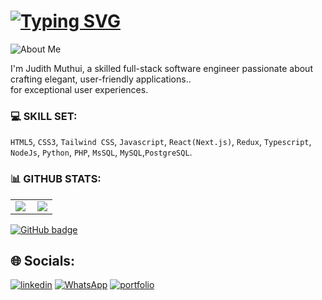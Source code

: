 # [![Typing SVG](https://readme-typing-svg.demolab.com?font=Fira+Code&pause=1000&color=20FF61&width=435&lines=✅+Welcome+to+my+GitHub+profile! )](https://git.io/typing-svg)

![About Me](https://img.shields.io/badge/About-Me-blue?style=for-the-badge)

I'm Judith Muthui, a skilled full-stack software engineer passionate about crafting elegant, user-friendly applications..<br>
for exceptional user experiences. 



### 💻 SKILL SET:
`HTML5`, `CSS3`, `Tailwind CSS`, `Javascript`, `React(Next.js)`, `Redux`, `Typescript`, `NodeJs`, `Python`, `PHP`,  `MsSQL`, `MySQL`,`PostgreSQL`.


### 📊 GITHUB STATS:
<center>
  <table>
  <tr>
      <td><img  align="left" src="https://github-readme-stats.vercel.app/api?username=Judiciousmurich&count_private=true&show_icons=true&theme=dark&layout=compact" /></td>
      <td><img  src="https://github-readme-streak-stats.herokuapp.com/?user=Judiciousmurich&theme=dark" /></td>    
     
  </tr>   
  </table>
</center>



<p align="">
  <a href="https://github.com/Judiciousmurich?tab=followers">
    <img src="https://img.shields.io/github/followers/Judiciousmurich?label=Followers&logo=GitHub&style=for-the-badge" alt="GitHub badge" />
  </a>
</p>

 ## 🌐 Socials:
[![linkedin](https://img.shields.io/badge/linkedin-0A66C2?style=for-the-badge&logo=linkedin&logoColor=white)](https://www.linkedin.com/in/judith-muthui-16b535263)
[![WhatsApp](https://img.shields.io/badge/WhatsApp-25D366?style=for-the-badge&logo=whatsapp&logoColor=white)](https://web.whatsapp.com/)
[![portfolio](https://img.shields.io/badge/my_portfolio-000?style=for-the-badge&logo=ko-fi&logoColor=white)](https://judith-muthui-portfolio.netlify.app/)

